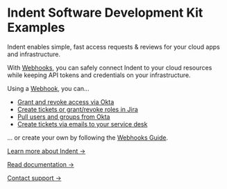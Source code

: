 # Indent Software Development Kit Examples

Indent enables simple, fast access requests & reviews for your cloud apps and infrastructure.

With [Webhooks](./webhooks), you can safely connect Indent to your cloud resources while keeping API tokens and credentials on your infrastructure.

Using a [Webhook](./webhooks), you can...

- [Grant and revoke access via Okta](./webhooks/change/terraform-aws-okta-webhook)
- [Create tickets or grant/revoke roles in Jira](./webhooks/change/terraform-aws-jira-webhook)
- [Pull users and groups from Okta](./webhooks/pull/terraform-aws-okta-pull-webhook)
- [Create tickets via emails to your service desk](./webhooks/xyz/serverless-aws-ses-webhook)

... or create your own by following the [Webhooks Guide](https://indent.com/docs/webhooks).

[Learn more about Indent &rarr;](https://indent.com)

[Read documentation &rarr;](https://indent.com/docs)

[Contact support &rarr;](https://support.indent.com)

